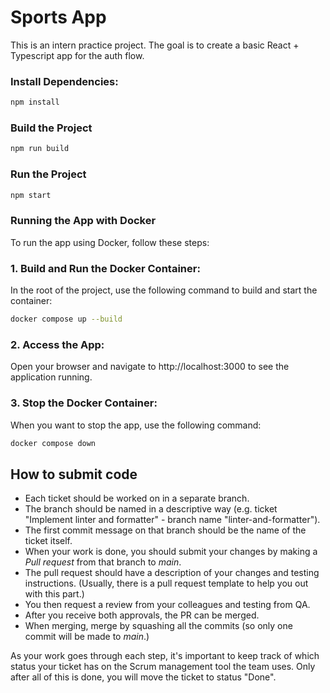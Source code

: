 # Sports App

This is an intern practice project. The goal is to create a basic React + Typescript app for the auth flow.

### Install Dependencies:

```bash
npm install
```

### Build the Project

```bash
npm run build
```

### Run the Project

```bash
npm start
```

### Running the App with Docker

To run the app using Docker, follow these steps:

### 1. Build and Run the Docker Container:
   In the root of the project, use the following command to build and start the container:

   ```bash
   docker compose up --build
   ```

### 2. Access the App:
   Open your browser and navigate to http://localhost:3000 to see the application running.

### 3. Stop the Docker Container:
   When you want to stop the app, use the following command:

   ```bash
   docker compose down
   ```

## How to submit code

- Each ticket should be worked on in a separate branch.
- The branch should be named in a descriptive way (e.g. ticket "Implement linter and formatter" - branch name "linter-and-formatter").
- The first commit message on that branch should be the name of the ticket itself.
- When your work is done, you should submit your changes by making a _Pull request_ from that branch to _main_.
- The pull request should have a description of your changes and testing instructions. (Usually, there is a pull request template to help you out with this part.)
- You then request a review from your colleagues and testing from QA.
- After you receive both approvals, the PR can be merged.
- When merging, merge by squashing all the commits (so only one commit will be made to _main_.)

As your work goes through each step, it's important to keep track of which status your ticket has on the Scrum management tool the team uses.
Only after all of this is done, you will move the ticket to status "Done".



